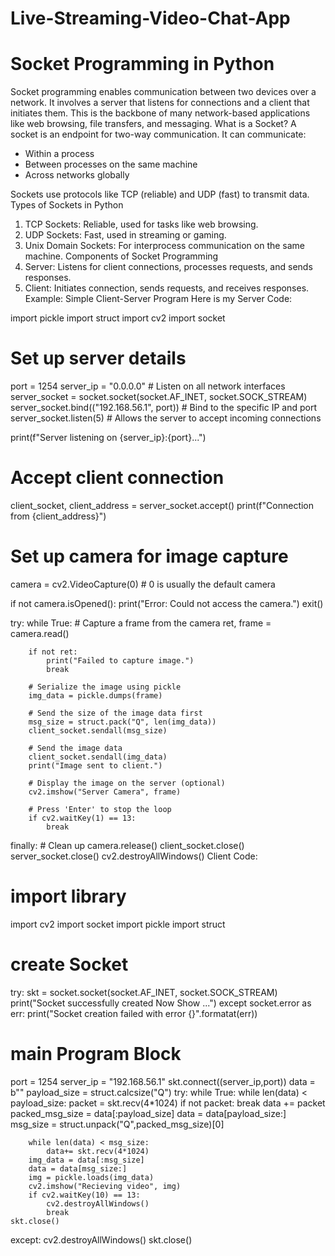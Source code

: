 # Live-Streaming-Video-Chat-App
# Socket Programming in Python
Socket programming enables communication between two devices over a network. It involves a server that listens for connections and a client that initiates them. This is the backbone of many network-based applications like web browsing, file transfers, and messaging.
What is a Socket?
A socket is an endpoint for two-way communication. It can communicate: 
- Within a process 
- Between processes on the same machine 
- Across networks globally 

Sockets use protocols like TCP (reliable) and UDP (fast) to transmit data.
Types of Sockets in Python
1. TCP Sockets: Reliable, used for tasks like web browsing.
2. UDP Sockets: Fast, used in streaming or gaming.
3. Unix Domain Sockets: For interprocess communication on the same machine.
Components of Socket Programming
1. Server: Listens for client connections, processes requests, and sends responses.
2. Client: Initiates connection, sends requests, and receives responses.
Example: Simple Client-Server Program
Here is my Server Code:

import pickle
import struct
import cv2
import socket

# Set up server details
port = 1254
server_ip = "0.0.0.0"  # Listen on all network interfaces
server_socket = socket.socket(socket.AF_INET, socket.SOCK_STREAM)
server_socket.bind(("192.168.56.1", port))  # Bind to the specific IP and port
server_socket.listen(5)  # Allows the server to accept incoming connections

print(f"Server listening on {server_ip}:{port}...")

# Accept client connection
client_socket, client_address = server_socket.accept()
print(f"Connection from {client_address}")

# Set up camera for image capture
camera = cv2.VideoCapture(0)  # 0 is usually the default camera

if not camera.isOpened():
    print("Error: Could not access the camera.")
    exit()

try:
    while True:
        # Capture a frame from the camera
        ret, frame = camera.read()

        if not ret:
            print("Failed to capture image.")
            break

        # Serialize the image using pickle
        img_data = pickle.dumps(frame)

        # Send the size of the image data first
        msg_size = struct.pack("Q", len(img_data))
        client_socket.sendall(msg_size)

        # Send the image data
        client_socket.sendall(img_data)
        print("Image sent to client.")

        # Display the image on the server (optional)
        cv2.imshow("Server Camera", frame)

        # Press 'Enter' to stop the loop
        if cv2.waitKey(1) == 13:
            break
finally:
    # Clean up
    camera.release()
    client_socket.close()
    server_socket.close()
    cv2.destroyAllWindows()
Client Code:

# import library
import cv2
import socket
import pickle
import struct
# create Socket
try:
    skt = socket.socket(socket.AF_INET, socket.SOCK_STREAM)
    print("Socket successfully created Now Show ...")
except socket.error as err:
    print("Socket creation failed with error {}".formatat(err))
# main Program Block
port = 1254
server_ip = "192.168.56.1"
skt.connect((server_ip,port))
data = b""
payload_size = struct.calcsize("Q")
try:
    while True:
        while len(data) < payload_size:
            packet = skt.recv(4*1024)
            if not packet: break
            data += packet
        packed_msg_size = data[:payload_size]
        data = data[payload_size:]
        msg_size =  struct.unpack("Q",packed_msg_size)[0]

        while len(data) < msg_size:
            data+= skt.recv(4*1024)
        img_data = data[:msg_size]
        data = data[msg_size:]
        img = pickle.loads(img_data)
        cv2.imshow("Recieving video", img)
        if cv2.waitKey(10) == 13:
            cv2.destroyAllWindows()
            break
    skt.close()
except:
    cv2.destroyAllWindows()
    skt.close()
